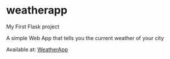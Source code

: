 # weatherapp

My First Flask project

A simple Web App that tells you the current weather of your city

Available at: <a href='weatheratyourcity.herokuapp.com'>WeatherApp</a>
